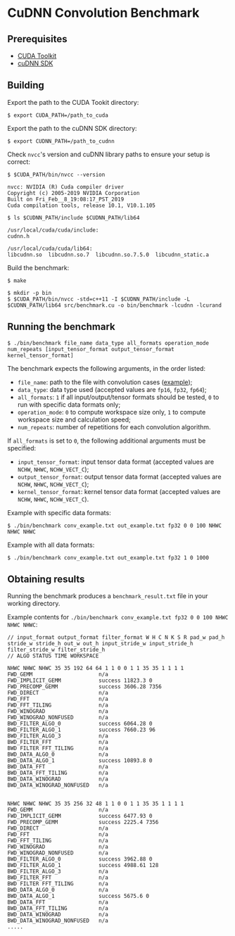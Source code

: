 CuDNN Convolution Benchmark
===============

Prerequisites
-------------
* [CUDA Toolkit](https://docs.nvidia.com/cuda/index.html)
* [cuDNN SDK](https://developer.nvidia.com/cudnn)

Building
--------
Export the path to the CUDA Tookit directory:
```shell
$ export CUDA_PATH=/path_to_cuda
```
Export the path to the cuDNN SDK directory:
```shell
$ export CUDNN_PATH=/path_to_cudnn
```
Check `nvcc`'s version and cuDNN library paths to ensure your setup is correct:
```shell
$ $CUDA_PATH/bin/nvcc --version

nvcc: NVIDIA (R) Cuda compiler driver
Copyright (c) 2005-2019 NVIDIA Corporation
Built on Fri_Feb__8_19:08:17_PST_2019
Cuda compilation tools, release 10.1, V10.1.105
```
```shell
$ ls $CUDNN_PATH/include $CUDNN_PATH/lib64

/usr/local/cuda/cuda/include:
cudnn.h

/usr/local/cuda/cuda/lib64:
libcudnn.so  libcudnn.so.7  libcudnn.so.7.5.0  libcudnn_static.a
```
Build the benchmark:
```shell
$ make
```
```shell
$ mkdir -p bin
$ $CUDA_PATH/bin/nvcc -std=c++11 -I $CUDNN_PATH/include -L $CUDNN_PATH/lib64 src/benchmark.cu -o bin/benchmark -lcudnn -lcurand
```

Running the benchmark
---------------------
```shell
$ ./bin/benchmark file_name data_type all_formats operation_mode num_repeats [input_tensor_format output_tensor_format kernel_tensor_format]
```

The benchmark expects the following arguments, in the order listed:

* `file_name`: path to the file with convolution cases ([example](https://github.com/Slimakanzer/cudnn-benchmark/blob/master/conv_example.txt));
* `data_type`: data type used (accepted values are `fp16`, `fp32`, `fp64`);
* `all_formats`: `1` if all input/output/tensor formats should be tested, `0` to run with specific data formats only;
* `operation_mode`: `0` to compute workspace size only, `1` to compute workspace size and calculation speed;
* `num_repeats`: number of repetitions for each convolution algorithm.

If `all_formats` is set to `0`, the following additional arguments must be specified:
* `input_tensor_format`: input tensor data format (accepted values are `NCHW`, `NHWC`, `NCHW_VECT_C`);
* `output_tensor_format`: output tensor data format (accepted values are `NCHW`, `NHWC`, `NCHW_VECT_C`);
* `kernel_tensor_format`: kernel tensor data format (accepted values are `NCHW`, `NHWC`, `NCHW_VECT_C`).

Example with specific data formats:
```shell
$ ./bin/benchmark conv_example.txt out_example.txt fp32 0 0 100 NHWC NHWC NHWC
```
Example with all data formats:
```shell
$ ./bin/benchmark conv_example.txt out_example.txt fp32 1 0 1000
```
Obtaining results
-----------------
Running the benchmark produces a `benchmark_result.txt` file in your working directory.

Example contents for `./bin/benchmark conv_example.txt fp32 0 0 100 NHWC NHWC NHWC`:

```
// input_format output_format filter_format W H C N K S R pad_w pad_h stride_w stride_h out_w out_h input_stride_w input_stride_h filter_stride_w filter_stride_h
// ALGO STATUS TIME WORKSPACE

NHWC NHWC NHWC 35 35 192 64 64 1 1 0 0 1 1 35 35 1 1 1 1
FWD_GEMM                     n/a
FWD_IMPLICIT_GEMM            success 11823.3 0
FWD_PRECOMP_GEMM             success 3606.28 7356
FWD_DIRECT                   n/a
FWD_FFT                      n/a
FWD_FFT_TILING               n/a
FWD_WINOGRAD                 n/a
FWD_WINOGRAD_NONFUSED        n/a
BWD_FILTER_ALGO_0            success 6064.28 0
BWD_FILTER_ALGO_1            success 7660.23 96
BWD_FILTER_ALGO_3            n/a
BWD_FILTER_FFT               n/a
BWD FILTER FFT_TILING        n/a
BWD_DATA_ALGO_0              n/a
BWD_DATA_ALGO_1              success 10893.8 0
BWD_DATA_FFT                 n/a
BWD_DATA_FFT_TILING          n/a
BWD_DATA_WINOGRAD            n/a
BWD_DATA_WINOGRAD_NONFUSED   n/a


NHWC NHWC NHWC 35 35 256 32 48 1 1 0 0 1 1 35 35 1 1 1 1
FWD_GEMM                     n/a
FWD_IMPLICIT_GEMM            success 6477.93 0
FWD_PRECOMP_GEMM             success 2225.4 7356
FWD_DIRECT                   n/a
FWD_FFT                      n/a
FWD_FFT_TILING               n/a
FWD_WINOGRAD                 n/a
FWD_WINOGRAD_NONFUSED        n/a
BWD_FILTER_ALGO_0            success 3962.88 0
BWD_FILTER_ALGO_1            success 4988.61 128
BWD_FILTER_ALGO_3            n/a
BWD_FILTER_FFT               n/a
BWD FILTER FFT_TILING        n/a
BWD_DATA_ALGO_0              n/a
BWD_DATA_ALGO_1              success 5675.6 0
BWD_DATA_FFT                 n/a
BWD_DATA_FFT_TILING          n/a
BWD_DATA_WINOGRAD            n/a
BWD_DATA_WINOGRAD_NONFUSED   n/a
.....
```
